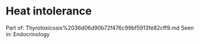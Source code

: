 # Heat intolerance

Part of: Thyrotoxicosis%2036d06d90b72f476c99bf5913fe82cff9.md
Seen in: Endocrinology
